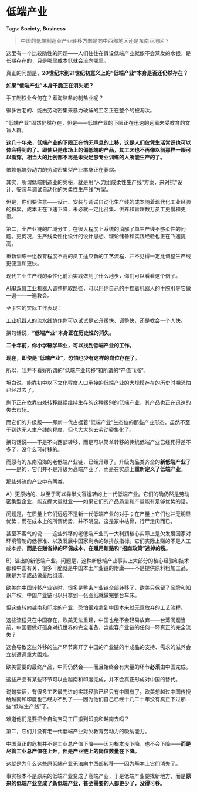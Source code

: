 # 低端产业

Tags: **Society**, **Business**

> 中国的低端制造业产业转移方向是向中西部地区还是东南亚地区？



这里有一个比较隐性的问题——人们往往在假设低端产业就像不会蒸发的水银，是长期存在的，只是哪里成本低就会流向哪里。

真正的问题是，**20世纪末到21世纪初意义上的“低端产业”本身是否还仍然存在？**

**如果“低端产业”本身干脆正在消失呢？**

手工制铁业今何在？煮海熬盐的制盐业呢？

很多古老的、能由劳动密集来暴力破解的工艺正在整个的被淘汰。

“低端产业”固然仍然存在，但是——低端产业的下限正在迅速的远离未受教育的文盲人群。

**这几十年来，低端产业的下限正在悄无声息的上移，这是人们仅凭生活常识也可以体会得到的了。即使只是市场上的偏低端的产品，其工艺也不再像以前那样一眼可以看穿，相当大的比例都不再是未受足够专业训练的人所能生产的了。**

依赖低端劳动力的劳动密集型产业本身正在萎缩。

其实，所谓低端制造业的奥秘，就是用“人力组成柔性生产线”方案，来对抗“设计、安装与调试自动化的欠柔性生产线”方案。

但是，你们要注意——设计、安装与调试自动化生产线的成本随着现代化工业经验的积累，成本正在飞速下降，未必就一定比召集、供养和管理数万员工更慢和更贵。

第二，全产业链的广域分工，在很大程度上系统的消解了单生产线不够柔性的问题。更何况，生产线柔性化设计的设计思想、理论储备和实践经验也正在飞速提高。

重新训练一组教育程度不高的员工适应新的工艺流程，并不见得一定比调整生产线更便宜和更快。

现代工业生产线的柔性化前沿实践做到了什么地步，你们可以看看这个例子。

[ABB双臂工业机器人](https://link.zhihu.com/?target=https%3A//m.youku.com/alipay_video/id_XMzczMjAwNDg5Mg%3D%3D.html%3Fspm%3Da2h0c.8166622.PhoneSokuUgc_31.dtitle)调整抓取路径，可以用你自己的手捏着机器人的手腕引导它做一遍——一遍教会。

至于它的实际工作表现：

[工业机器人的流水线协作](https://link.zhihu.com/?target=https%3A//m.youku.com/alipay_video/id_XMjgxNDE2MTc5Mg%3D%3D.html%3Fspm%3Da2h0c.8166622.PhoneSokuUgc_1.dtitle)你可以试试是它升级快、调整快，还是教会一个人快。

换句话说，**“低端产业”本身正在历史性的消失。**

**二十年前，你小学辍学毕业，可以找到低端产业的工作。**

**现在，即使是“低端产业”，恐怕也少有这样的岗位存在了。**

所以，我并不看好所谓的“低端产业转移”和所谓的“产值飞涨”。

坦白说，能靠初中以下文化程度人口承接的低端产业的大规模存在的历史时期恐怕已经过去了。

剩下正在依靠四处转移继续维持生存的这种级别的低端产业，其产品也正在迅速的失去市场。

而它们的升级版——即新一代占据着“低端产业”生态位的那些产业形态，虽然不至于到达无人生产线的程度，但也大大的去劳动密集化了。

换句话说——不是不向西部转移，而是可以简单转移的传统低端产业已经死得差不多了，没什么可转移的。

而原有的东南沿海的老低端产业链，已经升级了。升级为品类齐全的**新低端产业**了——是的，它们并不是升级为高端产业了，而是在实质上**重新定义了低端产业**。

那些外流的产业中有两类，

A）更原始的、以至于可以靠半文盲运转的上一代低端产业。它们的确仍然是劳动密集型企业，能支撑大量就业——如果它们的产品质量和产量能有足够优势的话。

问题是，在质量上它们远远不是新一代低端产业的对手；在产量上它们也并无明显优势；而在成本上的所谓优势，并不明显。这是冢中枯骨，行尸走肉而已。

甚至不客气的说——这些外移的老低端产业的一大利润核心实际上是欠发展国家对环境管制的低标准、以及发展中国家剩余的碳排放指标。它们实际上赚的不是人工成本差，**而是在赚省掉的环保成本、在赚用贿赂和“招商政策”逃掉的税**。

B）溢出的新低端产业。问题是，这种新低端产业事实上大部分的核心经验和技术都和中国有关，很多干脆就是中国本土产业链的附庸——不是提供原料粗加工品，就是为半成品做最后组装。

欧美向中国转移产业链时，很多是整条产业链全部转移了，欧美只保留了品牌和知识产权。中国产业链可以只拿到一张图纸就做完整台车床。

但这些转向越南和印度的产业，恐怕很难拿到中国本来就无意放弃的工艺流程。

这些流程只在中国存在，欧美无法重建，中国也绝不会轻易放弃——台湾问题当前，中国要做好孤身对抗世界的完全准备，岂能容产业链的任何一环真正的完全流失？

这会导致这些外移的生产环节离开了中国的产业链的半成品的支持、需求的滋养会立刻遭遇重大困难。

欧美需要的最终产品，中间仍然会——而且始终会有大量的环节**必须**由中国完成。

这些产品有某些环节可以由越南和印度完成，并不会真正形成对中国的替代。

说句实话，有很多工艺最先进的实践经验已经只有中国有了。欧美想越过中国传授给越南和印度也已经办不到了——因为他们自己已经十几二十年没有真正下过那些“低端生产线”了。

难道他们是要把全自动宝马工厂搬到印度和越南去吗？

第二，它们并没有老一代低端产业对欠教育劳动力的吸纳能力。

中国真正的危机并不是工业总产值下降——因为根本没下降，也不会下降——**而是尽管工业总产值在上升，但是产业链上的岗位数量在下降。**

这就是为什么这些原低端产业无法向中西部转移——因为基本上它们消失了。

事实根本不是原来的低端产业变成了高端产业，于是低端产业要找新地方，而是**原来的低端产业变成了新低端产业，甚至需要的人都更少了，没得可移。**



